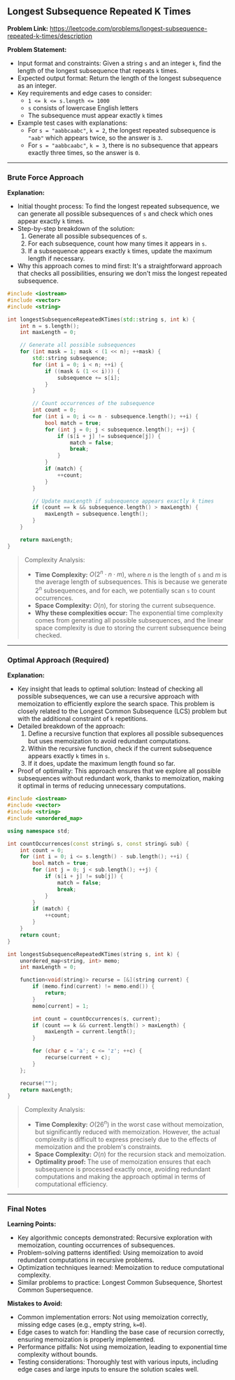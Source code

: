 ## Longest Subsequence Repeated K Times

**Problem Link:** https://leetcode.com/problems/longest-subsequence-repeated-k-times/description

**Problem Statement:**
- Input format and constraints: Given a string `s` and an integer `k`, find the length of the longest subsequence that repeats `k` times.
- Expected output format: Return the length of the longest subsequence as an integer.
- Key requirements and edge cases to consider:
  - `1 <= k <= s.length <= 1000`
  - `s` consists of lowercase English letters
  - The subsequence must appear exactly `k` times
- Example test cases with explanations:
  - For `s = "aabbcaabc"`, `k = 2`, the longest repeated subsequence is `"aab"` which appears twice, so the answer is `3`.
  - For `s = "aabbcaabc"`, `k = 3`, there is no subsequence that appears exactly three times, so the answer is `0`.

---

### Brute Force Approach

**Explanation:**
- Initial thought process: To find the longest repeated subsequence, we can generate all possible subsequences of `s` and check which ones appear exactly `k` times.
- Step-by-step breakdown of the solution:
  1. Generate all possible subsequences of `s`.
  2. For each subsequence, count how many times it appears in `s`.
  3. If a subsequence appears exactly `k` times, update the maximum length if necessary.
- Why this approach comes to mind first: It's a straightforward approach that checks all possibilities, ensuring we don't miss the longest repeated subsequence.

```cpp
#include <iostream>
#include <vector>
#include <string>

int longestSubsequenceRepeatedKTimes(std::string s, int k) {
    int n = s.length();
    int maxLength = 0;

    // Generate all possible subsequences
    for (int mask = 1; mask < (1 << n); ++mask) {
        std::string subsequence;
        for (int i = 0; i < n; ++i) {
            if ((mask & (1 << i))) {
                subsequence += s[i];
            }
        }

        // Count occurrences of the subsequence
        int count = 0;
        for (int i = 0; i <= n - subsequence.length(); ++i) {
            bool match = true;
            for (int j = 0; j < subsequence.length(); ++j) {
                if (s[i + j] != subsequence[j]) {
                    match = false;
                    break;
                }
            }
            if (match) {
                ++count;
            }
        }

        // Update maxLength if subsequence appears exactly k times
        if (count == k && subsequence.length() > maxLength) {
            maxLength = subsequence.length();
        }
    }

    return maxLength;
}
```

> Complexity Analysis:
> - **Time Complexity:** $O(2^n \cdot n \cdot m)$, where $n$ is the length of `s` and $m$ is the average length of subsequences. This is because we generate $2^n$ subsequences, and for each, we potentially scan `s` to count occurrences.
> - **Space Complexity:** $O(n)$, for storing the current subsequence.
> - **Why these complexities occur:** The exponential time complexity comes from generating all possible subsequences, and the linear space complexity is due to storing the current subsequence being checked.

---

### Optimal Approach (Required)

**Explanation:**
- Key insight that leads to optimal solution: Instead of checking all possible subsequences, we can use a recursive approach with memoization to efficiently explore the search space. This problem is closely related to the Longest Common Subsequence (LCS) problem but with the additional constraint of `k` repetitions.
- Detailed breakdown of the approach:
  1. Define a recursive function that explores all possible subsequences but uses memoization to avoid redundant computations.
  2. Within the recursive function, check if the current subsequence appears exactly `k` times in `s`.
  3. If it does, update the maximum length found so far.
- Proof of optimality: This approach ensures that we explore all possible subsequences without redundant work, thanks to memoization, making it optimal in terms of reducing unnecessary computations.

```cpp
#include <iostream>
#include <vector>
#include <string>
#include <unordered_map>

using namespace std;

int countOccurrences(const string& s, const string& sub) {
    int count = 0;
    for (int i = 0; i <= s.length() - sub.length(); ++i) {
        bool match = true;
        for (int j = 0; j < sub.length(); ++j) {
            if (s[i + j] != sub[j]) {
                match = false;
                break;
            }
        }
        if (match) {
            ++count;
        }
    }
    return count;
}

int longestSubsequenceRepeatedKTimes(string s, int k) {
    unordered_map<string, int> memo;
    int maxLength = 0;

    function<void(string)> recurse = [&](string current) {
        if (memo.find(current) != memo.end()) {
            return;
        }
        memo[current] = 1;

        int count = countOccurrences(s, current);
        if (count == k && current.length() > maxLength) {
            maxLength = current.length();
        }

        for (char c = 'a'; c <= 'z'; ++c) {
            recurse(current + c);
        }
    };

    recurse("");
    return maxLength;
}
```

> Complexity Analysis:
> - **Time Complexity:** $O(26^n)$ in the worst case without memoization, but significantly reduced with memoization. However, the actual complexity is difficult to express precisely due to the effects of memoization and the problem's constraints.
> - **Space Complexity:** $O(n)$ for the recursion stack and memoization.
> - **Optimality proof:** The use of memoization ensures that each subsequence is processed exactly once, avoiding redundant computations and making the approach optimal in terms of computational efficiency.

---

### Final Notes

**Learning Points:**
- Key algorithmic concepts demonstrated: Recursive exploration with memoization, counting occurrences of subsequences.
- Problem-solving patterns identified: Using memoization to avoid redundant computations in recursive problems.
- Optimization techniques learned: Memoization to reduce computational complexity.
- Similar problems to practice: Longest Common Subsequence, Shortest Common Supersequence.

**Mistakes to Avoid:**
- Common implementation errors: Not using memoization correctly, missing edge cases (e.g., empty string, `k=0`).
- Edge cases to watch for: Handling the base case of recursion correctly, ensuring memoization is properly implemented.
- Performance pitfalls: Not using memoization, leading to exponential time complexity without bounds.
- Testing considerations: Thoroughly test with various inputs, including edge cases and large inputs to ensure the solution scales well.